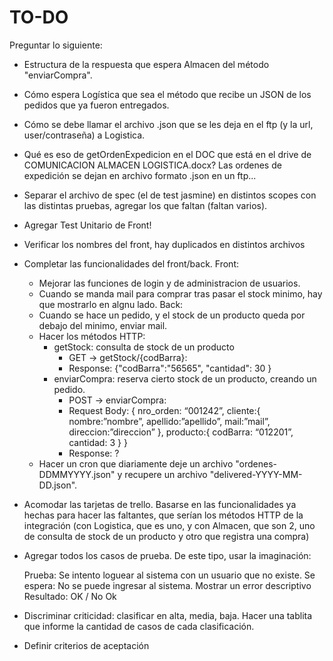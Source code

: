 # TO-DO

Preguntar lo siguiente:
- Estructura de la respuesta que espera Almacen del método "enviarCompra".
- Cómo espera Logística que sea el método que recibe un JSON de los pedidos que ya fueron entregados.
- Cómo se debe llamar el archivo .json que se les deja en el ftp (y la url, user/contraseña) a Logistica.
- Qué es eso de getOrdenExpedicion en el DOC que está en el drive de COMUNICACION ALMACEN LOGISTICA.docx? Las ordenes de expedición se dejan en archivo formato .json en un ftp...


- Separar el archivo de spec (el de test jasmine) en distintos scopes con las distintas pruebas, agregar los que faltan (faltan varios).
- Agregar Test Unitario de Front!
- Verificar los nombres del front, hay duplicados en distintos archivos
- Completar las funcionalidades del front/back.
Front:
	- Mejorar las funciones de login y de administracion de usuarios.
	- Cuando se manda mail para comprar tras pasar el stock minimo, hay que mostrarlo en algnu lado.
Back:
	- Cuando se hace un pedido, y el stock de un producto queda por debajo del minimo, enviar mail.
	- Hacer los métodos HTTP:
		- getStock: consulta de stock de un producto
			- GET -> getStock/{codBarra}: 
			- Response: {"codBarra":"56565", "cantidad": 30 }
		- enviarCompra: reserva cierto stock de un producto, creando un pedido.
			- POST -> enviarCompra:
			- Request Body: {
					nro_orden: “001242”,
					cliente:{
						nombre:”nombre”,
						apellido:”apellido”,
						mail:”mail”,
						direccion:”direccion”
					},
					producto:{
						codBarra: “012201”,
						cantidad: 3
					}
				}
			- Response: ?
	- Hacer un cron que diariamente deje un archivo "ordenes-DDMMYYYY.json" y recupere un archivo "delivered-YYYY-MM-DD.json".

- Acomodar las tarjetas de trello.
	Basarse en las funcionalidades ya hechas para hacer las faltantes, que serían los métodos HTTP de la integración (con Logistica, que es uno, y con Almacen, que son 2, uno de consulta de stock de un producto y otro que registra una compra)

- Agregar todos los casos de prueba. De este tipo, usar la imaginación:

    Prueba: Se intento loguear al sistema con un usuario que no existe.
    Se espera: No se puede ingresar al sistema. Mostrar un error descriptivo
    Resultado: OK / No Ok

- Discriminar criticidad: clasificar en alta, media, baja. Hacer una tablita que informe la cantidad de casos de cada clasificación.

- Definir criterios de aceptación
